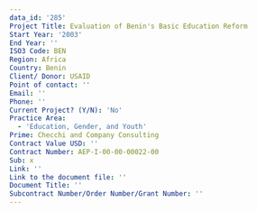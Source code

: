 ```yaml
---
data_id: '285'
Project Title: Evaluation of Benin's Basic Education Reform
Start Year: '2003'
End Year: ''
ISO3 Code: BEN
Region: Africa
Country: Benin
Client/ Donor: USAID
Point of contact: ''
Email: ''
Phone: ''
Current Project? (Y/N): 'No'
Practice Area:
  - 'Education, Gender, and Youth'
Prime: Checchi and Company Consulting
Contract Value USD: ''
Contract Number: AEP-I-00-00-00022-00
Sub: x
Link: ''
Link to the document file: ''
Document Title: ''
Subcontract Number/Order Number/Grant Number: ''
---
```

